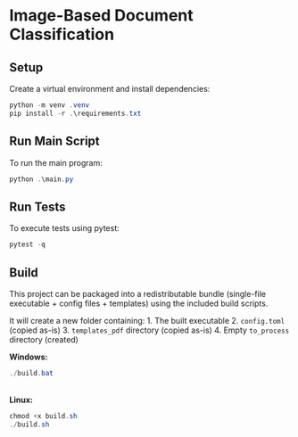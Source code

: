 

# Image-Based Document Classification

## Setup

Create a virtual environment and install dependencies:

```powershell
python -m venv .venv
pip install -r .\requirements.txt
```


## Run Main Script

To run the main program:

```powershell
python .\main.py
```

## Run Tests

To execute tests using pytest:

```powershell
pytest -q
```

## Build

This project can be packaged into a redistributable bundle (single-file executable + config files + templates) using the included build scripts.

It will create a new folder containing:
    1. The built executable
    2. `config.toml` (copied as-is)
    3. `templates_pdf` directory (copied as-is)
    4. Empty `to_process` directory (created)

**Windows:**
```powershell
./build.bat
```
\
**Linux:**
```powershell
chmod +x build.sh
./build.sh
```




